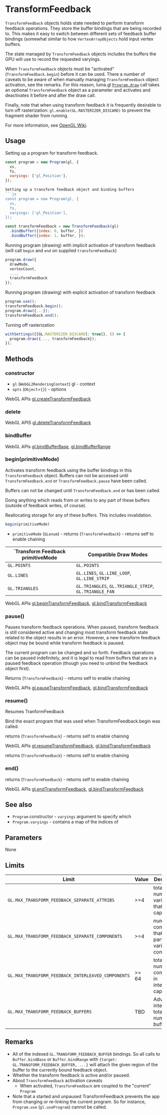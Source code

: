 # TransformFeedback

`TransformFeedback` objects holds state needed to perform transform feedback operations. They store the buffer bindings that are being recorded to. This makes it easy to switch between different sets of feedback buffer bindings (somewhat similar to how `VertexArrayObjects` hold input vertex buffers.

The state managed by `TransformFeedback` objects includes the buffers the GPU will use to record the requested varyings.

When `TransformFeedback` objects must be "activated" (`TransformFeedback.begin`) before it can be used. There a number of caveats to be aware of when manually managing `TransformFeedback` object activation, see the remarks. For this reason, luma.gl [`Program.draw`]() call takes an optional `TransformFeedback` object as a parameter and activates and deactivates it before and after the draw call.

Finally, note that when using transform feedback it is frequently desirable to turn off rasterization: `gl.enable(GL.RASTERIZER_DISCARD)` to prevent the fragment shader from running.

For more information, see [OpenGL Wiki](https://www.khronos.org/opengl/wiki/Transform_Feedback).


## Usage

Setting up a program for transform feedback.
```js
const program = new Program(gl, {
  vs,
  fs,
  varyings: ['gl_Position'],
});

Setting up a transform feedback object and binding buffers
```js
const program = new Program(gl, {
  vs,
  fs,
  varyings: ['gl_Position'],
});
```

```js
const transformFeedback = new TransformFeedback(gl)
  .bindBuffer({index: 0, buffer, })
  .bindBuffer({index: 1, buffer, });
```

Running program (drawing) with implicit activation of transform feedback (will call `begin` and `end` on supplied `transformFeedback`)
```js
program.draw({
  drawMode,
  vertexCount,
  ...,
  transformFeedback
});
```

Running program (drawing) with explicit activation of transform feedback
```js
program.use();
transformFeedback.begin();
program.draw({...});
transformFeedback.end();
```

Turning off rasterization
```js
withSettings({[GL.RASTERIZER_DISCARD]: true]}, () => {
  program.draw({..., transformFeedback});
});
```


## Methods

### constructor

* `gl` (`WebGL2RenderingContext`) gl - context
* `opts` (`Object`=`{}`) - options

WebGL APIs [gl.createTransformFeedback]()

### delete

WebGL APIS [gl.deleteTransformFeedback]()

### bindBuffer

WebGL APIs [gl.bindBufferBase](), [gl.bindBufferRange]()


### begin(primitiveMode)

Activates transform feedback using the buffer bindings in this `TransformFeedback` object.
Buffers can not be accessed until `TransformFeedback.end` or `TransformFeedback.pause` have been called.

Buffers can not be changed until `TransformFeedback.end` or has been called.

Doing anything which reads from or writes to any part of these buffers (outside of feedback writes, of course).

Reallocating storage for any of these buffers. This includes invalidation.

```js
begin(primitiveMode)
```
* `primitiveMode` (`GLenum`) -
returns (`TransformFeedback`) - returns self to enable chaining

| `Transform Feedback primitiveMode | Compatible Draw Modes |
| ---            | --- |
| `GL.POINTS`	 | `GL.POINTS` |
| `GL.LINES`	 | `GL.LINES`, `GL.LINE_LOOP`, `GL.LINE_STRIP` |
| `GL.TRIANGLES` | `GL.TRIANGLES`, `GL.TRIANGLE_STRIP`, `GL.TRIANGLE_FAN` |

WebGL APIs [gl.beginTransformFeedback](), [gl.bindTransformFeedback]()

### pause()

Pauses transform feedback operations. When paused, transform feedback is still considered active and changing most transform feedback state related to the object results in an error. However, a new transform feedback object may be bound while transform feedback is paused.

The current program can be changed and so forth. Feedback operations can be paused indefinitely, and it is legal to read from buffers that are in a paused feedback operation (though you need to unbind the feedback object first).

Returns (`TransformFeedback`) - returns self to enable chaining

WebGL APIs [gl.pauseTransformFeedback](), [gl.bindTransformFeedback]()

### resume()

Resumes TranformFeedback

Bind the exact program that was used when TransformFeedback.begin was called.

returns (`TransformFeedback`) - returns self to enable chaining

WebGL APIs [gl.resumeTransformFeedback](), [gl.bindTransformFeedback]()

returns (`TransformFeedback`) - returns self to enable chaining

### end()

returns (`TransformFeedback`) - returns self to enable chaining

WebGL APIs [gl.endTransformFeedback](), [gl.bindTransformFeedback]()


## See also

* `Program` constructor - `varyings` argument to specify which  
* `Program.varyings` - contains a map of the indices of


## Parameters

None


## Limits

| Limit | Value | Description |
| --- | --- | --- |
| `GL.MAX_TRANSFORM_FEEDBACK_SEPARATE_ATTRIBS` | >=4 | total number of variables that can be captured }
| `GL.MAX_TRANSFORM_FEEDBACK_SEPARATE_COMPONENTS` | >=4 | number of components that any particular variable can contain |
| `GL.MAX_TRANSFORM_FEEDBACK_INTERLEAVED_COMPONENTS` | >= 64 |  total number of components in interleaved capture |
| `GL.MAX_TRANSFORM_FEEDBACK_BUFFERS` | TBD | Advanced interleaving total number of buffers |


## Remarks

* All of the indexed `GL.TRANSFORM_FEEDBACK_BUFFER` bindings. So all calls to `Buffer.bindBase` or `Buffer.bindRange` with `{target: GL.TRANSFORM_FEEDBACK_BUFFER, ...}` will attach the given region of the buffer to the currently bound feedback object.
* Whether the transform feedback is active and/or paused.
* About `TransformFeedback` activation caveats
    * When activated, `TransformFeedback` are coupled to the "current" `Program`
* Note that a started and unpaused TransformFeedback prevents the app from changing or re-linking the current program. So for instance, `Program.use` (`gl.useProgram`) cannot be called.
